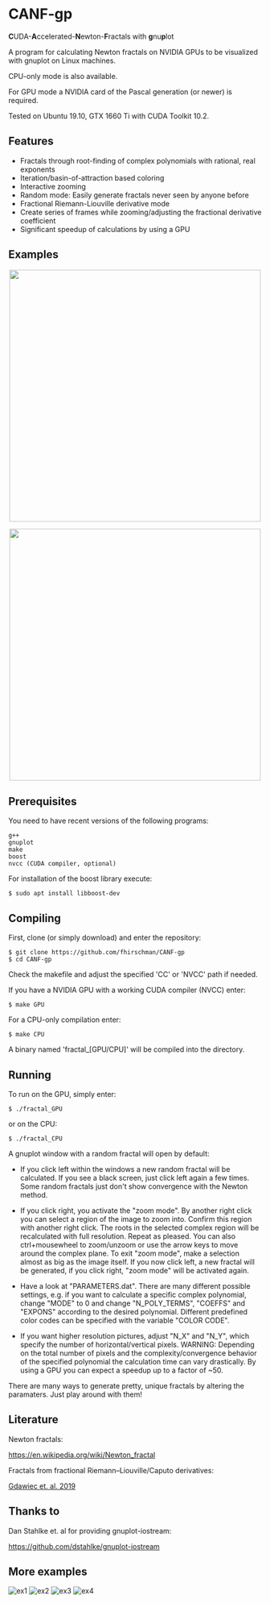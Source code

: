 # CANF-gp

**C**UDA-**A**ccelerated-**N**ewton-**F**ractals with **g**nu**p**lot

A program for calculating Newton fractals on NVIDIA GPUs to be visualized with gnuplot on Linux machines. 

CPU-only mode is also available. 

For GPU mode a NVIDIA card of the Pascal generation (or newer) is required.

Tested on Ubuntu 19.10, GTX 1660 Ti with CUDA Toolkit 10.2.

## Features

* Fractals through root-finding of complex polynomials with rational, real exponents
* Iteration/basin-of-attraction based coloring
* Interactive zooming
* Random mode: Easily generate fractals never seen by anyone before 
* Fractional Riemann-Liouville derivative mode
* Create series of frames while zooming/adjusting the fractional derivative coefficient
* Significant speedup of calculations by using a GPU

## Examples


<p align="center">
  <img width="500" height="500" src="./examples/zoom.gif">
</p>

<p align="center">
  <img width="500" height="500" src="./examples/var_alpha.gif"
  >
</p>


## Prerequisites

You need to have recent versions of the following programs:

```
g++
gnuplot 
make
boost 
nvcc (CUDA compiler, optional)
```

For installation of the boost library execute:

```
$ sudo apt install libboost-dev
```

## Compiling
First, clone (or simply download) and enter the repository:

```
$ git clone https://github.com/fhirschman/CANF-gp
$ cd CANF-gp
```

Check the makefile and adjust the specified 'CC' or 'NVCC' path if needed.

If you have a NVIDIA GPU with a working CUDA compiler (NVCC) enter:

```
$ make GPU
```
For a CPU-only compilation enter:

```
$ make CPU
```
A binary named 'fractal_[GPU/CPU]' will be compiled into the directory. 

## Running

To run on the GPU, simply enter:

```
$ ./fractal_GPU
```
or on the CPU:

```
$ ./fractal_CPU
```

A gnuplot window with a random fractal will open by default:

* If you click left within the windows a new random fractal will be calculated. If you see a black screen, just click left again a few times. Some random fractals just don't show convergence with the Newton method.

* If you click right, you activate the "zoom mode". By another right click you can select a region of the image to zoom into. Confirm this region with another right click. The roots in the selected complex region will be recalculated with full resolution. Repeat as pleased. You can also ctrl+mousewheel to zoom/unzoom or use the arrow keys to move around the complex plane. To exit "zoom mode", make a selection almost as big as the image itself. If you now click left, a new fractal will be generated, if you click right, "zoom mode" will be activated again.

* Have a look at "PARAMETERS.dat". There are many different possible settings, e.g. if you want to calculate a specific 
complex polynomial, change "MODE" to 0 and change "N_POLY_TERMS", "COEFFS" and "EXPONS" according to the desired polynomial. Different predefined color codes can be specified with the variable "COLOR CODE".

* If you want higher resolution pictures, adjust "N_X" and "N_Y", which specify the number of horizontal/vertical pixels. WARNING: Depending on the total number of pixels and the complexity/convergence behavior of the specified polynomial the calculation time can vary drastically. By using a GPU you can expect a speedup up to a factor of ~50.

There are many ways to generate pretty, unique fractals by altering the paramaters. Just play around with them!

## Literature

Newton fractals:

https://en.wikipedia.org/wiki/Newton_fractal

Fractals from fractional Riemann–Liouville/Caputo derivatives:

<a href="https://www.researchgate.net/publication/335702009_Visual_Analysis_of_the_Newton's_Method_with_Fractional_Order_Derivatives">Gdawiec et. al. 2019</a>

## Thanks to 

Dan Stahlke et. al for providing gnuplot-iostream:

https://github.com/dstahlke/gnuplot-iostream

## More examples


![ex1](./examples/ex1.gif)
![ex2](./examples/ex2.png)
![ex3](./examples/ex3.png)
![ex4](./examples/ex4.png)